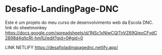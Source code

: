 # Desafio-LandingPage-DNC
Este é um projeto do meu curso de desenvolvimento web da Escola DNC.
 link do sheetmonkey  https://docs.google.com/spreadsheets/d/1NSc1xNiwCQlTnVZ69QjeoCFydC2898d4gItcRt-hm1U/edit?gid=0#gid=0

 LINK NETLIFY https://desafioladingpagednc.netlify.app/
